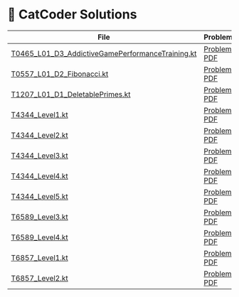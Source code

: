 # 🧪 CatCoder Solutions

| File                                                                                                                                                                                     | Problem                                                                                                                                                     | Description      | Language |
|------------------------------------------------------------------------------------------------------------------------------------------------------------------------------------------|-------------------------------------------------------------------------------------------------------------------------------------------------------------|------------------|----------|
| [T0465_L01_D3_AddictiveGamePerformanceTraining.kt](src/main/kotlin/com/github/mrf1n/coding/solutions/threeninethclassic/training/T0465/T0465_L01_D3_AddictiveGamePerformanceTraining.kt) | [Problem PDF](src/main/resources/com/github/mrf1n/coding/solutions/threeninethclassic/training/T0465/T0465_L01_D3_CCC_2014_Performance_Training_Level1.pdf) | Addictive Game   | Kotlin   |
| [T0557_L01_D2_Fibonacci.kt](src/main/kotlin/com/github/mrf1n/coding/solutions/threeninethclassic/training/T0557/T0557_L01_D2_Fibonacci.kt)                                               | [Problem PDF](src/main/resources/com/github/mrf1n/coding/solutions/threeninethclassic/training/T0557/T0557_L01_D2_FibonacciZahlen.pdf)                      | Fibonacci Zahlen | Kotlin   |
| [T1207_L01_D1_DeletablePrimes.kt](src/main/kotlin/com/github/mrf1n/coding/solutions/threeninethclassic/training/T1207/T1207_L01_D1_DeletablePrimes.kt)                                   | [Problem PDF](src/main/resources/com/github/mrf1n/coding/solutions/threeninethclassic/training/T1207/T1207_L01_D1_Deletable%20Primes.pdf)                   | Deletable Primes | Kotlin   |
| [T4344_Level1.kt](src/main/kotlin/com/github/mrf1n/coding/solutions/threeninethclassic/training/T4344/T4344_Level1.kt)                                                                   | [Problem PDF](src/main/resources/com/github/mrf1n/coding/solutions/threeninethclassic/training/T4344/level1/Level%201.pdf)                                  | SmartGrid        | Kotlin   |
| [T4344_Level2.kt](src/main/kotlin/com/github/mrf1n/coding/solutions/threeninethclassic/training/T4344/T4344_Level2.kt)                                                                   | [Problem PDF](src/main/resources/com/github/mrf1n/coding/solutions/threeninethclassic/training/T4344/level2/Level%202.pdf)                                  | SmartGrid        | Kotlin   |
| [T4344_Level3.kt](src/main/kotlin/com/github/mrf1n/coding/solutions/threeninethclassic/training/T4344/T4344_Level3.kt)                                                                   | [Problem PDF](src/main/resources/com/github/mrf1n/coding/solutions/threeninethclassic/training/T4344/level3/Level%203.pdf)                                  | SmartGrid        | Kotlin   |
| [T4344_Level4.kt](src/main/kotlin/com/github/mrf1n/coding/solutions/threeninethclassic/training/T4344/T4344_Level4.kt)                                                                   | [Problem PDF](src/main/resources/com/github/mrf1n/coding/solutions/threeninethclassic/training/T4344/level4/Level%204.pdf)                                  | SmartGrid        | Kotlin   |
| [T4344_Level5.kt](src/main/kotlin/com/github/mrf1n/coding/solutions/threeninethclassic/training/T4344/T4344_Level5.kt)                                                                   | [Problem PDF](src/main/resources/com/github/mrf1n/coding/solutions/threeninethclassic/training/T4344/level5/Level%205.pdf)                                  | SmartGrid        | Kotlin   |
| [T6589_Level3.kt](src/main/kotlin/com/github/mrf1n/coding/solutions/threeninethclassic/training/T6589/T6589_Level3.kt)                                                                   | [Problem PDF](src/main/resources/com/github/mrf1n/coding/solutions/threeninethclassic/training/T6857/level3/Level%203.pdf)                                  | Lawn Mower       | Kotlin   |
| [T6589_Level4.kt](src/main/kotlin/com/github/mrf1n/coding/solutions/threeninethclassic/training/T6589/T6589_Level4.kt)                                                                   | [Problem PDF](src/main/resources/com/github/mrf1n/coding/solutions/threeninethclassic/training/T6857/level4/Level%204.pdf)                                  | Lawn Mower       | Kotlin   |
| [T6857_Level1.kt](src/main/kotlin/com/github/mrf1n/coding/solutions/threeninethclassic/training/T6857/T6857_Level1.kt)                                                                   | [Problem PDF](src/main/resources/com/github/mrf1n/coding/solutions/threeninethclassic/training/T6857/level1/Level%201.pdf)                                  | Lawn Mower       | Kotlin   |
| [T6857_Level2.kt](src/main/kotlin/com/github/mrf1n/coding/solutions/threeninethclassic/training/T6857/T6857_Level2.kt)                                                                   | [Problem PDF](src/main/resources/com/github/mrf1n/coding/solutions/threeninethclassic/training/T6857/level2/Level%202.pdf)                                  | Lawn Mower       | Kotlin   |